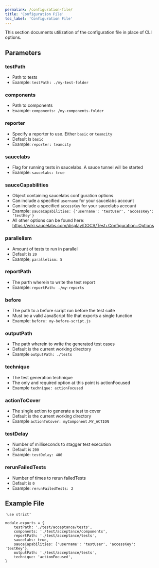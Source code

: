```yaml
---
permalink: /configuration-file/
title: 'Configuration File'
toc_label: 'Configuration File'
---
```


This section documents utilization of the configuration file in place of CLI options.

## Parameters

### testPath
  * Path to tests
  * Example: `testPath: ./my-test-folder`

### components
  * Path to components
  * Example: `components: /my-components-folder`

### reporter
  * Specify a reporter to use. Either `basic` or `teamcity` 
  * Default is `basic`
  * Example: `reporter: teamcity`
    
### saucelabs
  * Flag for running tests in saucelabs. A sauce tunnel will be started
  * Example: `saucelabs: true`

### sauceCapabilities
  * Object containing saucelabs configuration options
  * Can include a specified `username` for your saucelabs account
  * Can include a specified `accessKey` for your saucelabs account
  * Example: `sauceCapabilities: {'username': 'testUser', 'accessKey': 'testKey'}`
  * All other options can be found here:
  https://wiki.saucelabs.com/display/DOCS/Test+Configuration+Options

### parallelism
  *  Amount of tests to run in parallel
  *  Default is `20`
  *  Example; `parallelism: 5`

### reportPath
  * The parth wherein to write the test report
  * Example: `reportPath: ./my-reports`

### before
  * The path to a before script run before the test suite
  * Must be a valid JavaScript file that exports a single function
  * Example: `before: my-before-script.js`

### outputPath
  * The path wherein to write the generated test cases
  * Default is the current working directory
  * Example `outputPath: ./tests`

### technique
  * The test generation technique
  * The only and required option at this point is actionFocused
  * Example `technique: actionFocused`

### actionToCover
  * The single action to generate a test to cover
  * Default is the current working directory
  * Example `actionToCover: myComponent.MY_ACTION`

### testDelay
  * Number of milliseconds to stagger test execution
  * Default is `200`
  * Example: `testDelay: 400`

### rerunFailedTests
  * Number of times to rerun failedTests
  * Default is `0`
  * Example: `rerunFailedTests: 2`

## Example File
    'use strict'

    module.exports = {
        testPath: './test/acceptance/tests',
        components: './test/acceptance/components',
        reportPath: './test/acceptance/tests',
        saucelabs: true,
        sauceCapabilities: {'username': 'testUser', 'accessKey': 'testKey'},
        outputPath: './test/acceptance/tests',
        technique: 'actionFocused',
    }